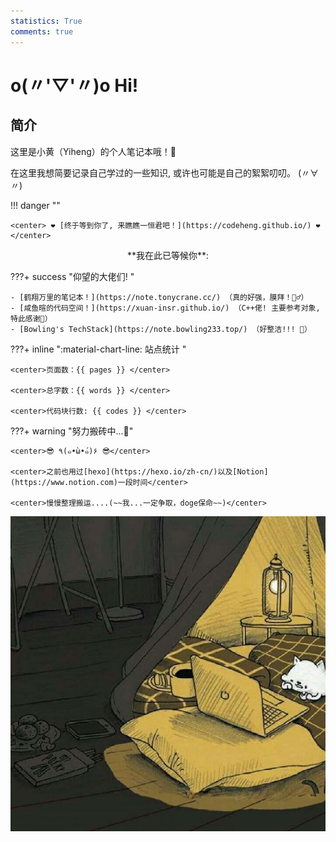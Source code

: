 ```yaml
---
statistics: True
comments: true
---
```


# o(〃'▽'〃)o Hi!

## 简介
这里是小黄（Yiheng）的个人笔记本哦！📓

在这里我想简要记录自己学过的一些知识, 或许也可能是自己的絮絮叨叨。 (〃∀〃)

!!! danger ""

    <center> ❤️ [终于等到你了, 来瞧瞧一恒君吧！](https://codeheng.github.io/) ❤️ </center>

<center>
**我在此已等候你**:
<span id="momk"></span>
<script language=javascript>
    function show_date_time(){
        window.setTimeout("show_date_time()", 1000);
        BirthDay=new Date("11-30-2023 20:00:00");//建站日期
        today=new Date();
        timeold=(today.getTime()-BirthDay.getTime());
        sectimeold=timeold/1000
        secondsold=Math.floor(sectimeold);
        msPerDay=24*60*60*1000
        e_daysold=timeold/msPerDay
        daysold=Math.floor(e_daysold);
        e_hrsold=(daysold-e_daysold)*-24;
        hrsold=Math.floor(e_hrsold);
        e_minsold=(hrsold-e_hrsold)*-60;
        minsold=Math.floor((hrsold-e_hrsold)*-60);
        seconds=Math.floor((minsold-e_minsold)*-60);
        momk.innerHTML=daysold+"天"+hrsold+"小时"+minsold+"分"+seconds+"秒" ;
    }
    show_date_time();
</script>
<style>
    #momk{animation:change 10s infinite;font-weight:800; }
    @keyframes change{0%{color:#5cb85c;}25%{color:#556bd8;}50%{color:#e40707;}75%{color:#66e616;}100% {color:#67bd31;}}
</style>
</center>

???+ success "仰望的大佬们! "

    - [鹤翔万里的笔记本！](https://note.tonycrane.cc/) （真的好强，膜拜！🧎‍♂️）
    - [咸鱼暄的代码空间！](https://xuan-insr.github.io/) （C++佬! 主要参考对象,特此感谢🙏）
    - [Bowling's TechStack](https://note.bowling233.top/) （好整洁!!! 🤩）

???+ inline ":material-chart-line: 站点统计 "

    <center>页面数：{{ pages }} </center>

    <center>总字数：{{ words }} </center>

    <center>代码块行数: {{ codes }} </center>

    
???+ warning "努力搬砖中...🚧"

    <center>😎 ٩(๑•̀ω•́๑)۶ 😎</center>

    <center>之前也用过[hexo](https://hexo.io/zh-cn/)以及[Notion](https://www.notion.com)一段时间</center>
    
    <center>慢慢整理搬运....(~~我...一定争取，doge保命~~)</center>


<center><img src="index.assets/image.jpg"/></center>



